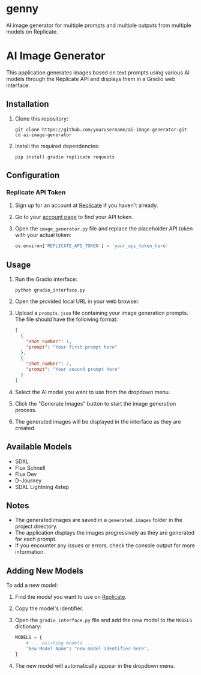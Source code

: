 # genny
AI image generator for multiple prompts and multiple outputs from multiple models on Replicate.

# AI Image Generator

This application generates images based on text prompts using various AI models through the Replicate API and displays them in a Gradio web interface.

## Installation

1. Clone this repository:
   ```
   git clone https://github.com/yourusername/ai-image-generator.git
   cd ai-image-generator
   ```

2. Install the required dependencies:
   ```
   pip install gradio replicate requests
   ```

## Configuration

### Replicate API Token

1. Sign up for an account at [Replicate](https://replicate.com/) if you haven't already.
2. Go to your [account page](https://replicate.com/account) to find your API token.
3. Open the `image_generator.py` file and replace the placeholder API token with your actual token:

   ```python
   os.environ['REPLICATE_API_TOKEN'] = 'your_api_token_here'
   ```

## Usage

1. Run the Gradio interface:
   ```
   python gradio_interface.py
   ```

2. Open the provided local URL in your web browser.

3. Upload a `prompts.json` file containing your image generation prompts. The file should have the following format:
   ```json
   [
     {
       "shot_number": 1,
       "prompt": "Your first prompt here"
     },
     {
       "shot_number": 2,
       "prompt": "Your second prompt here"
     }
   ]
   ```

4. Select the AI model you want to use from the dropdown menu.

5. Click the "Generate Images" button to start the image generation process.

6. The generated images will be displayed in the interface as they are created.

## Available Models

- SDXL
- Flux Schnell
- Flux Dev
- D-Journey
- SDXL Lightning 4step

## Notes

- The generated images are saved in a `generated_images` folder in the project directory.
- The application displays the images progressively as they are generated for each prompt.
- If you encounter any issues or errors, check the console output for more information.

## Adding New Models

To add a new model:

1. Find the model you want to use on [Replicate](https://replicate.com/explore).
2. Copy the model's identifier.
3. Open the `gradio_interface.py` file and add the new model to the `MODELS` dictionary:

   ```python
   MODELS = {
       # ... existing models ...
       "New Model Name": "new-model-identifier-here",
   }
   ```

4. The new model will automatically appear in the dropdown menu.
